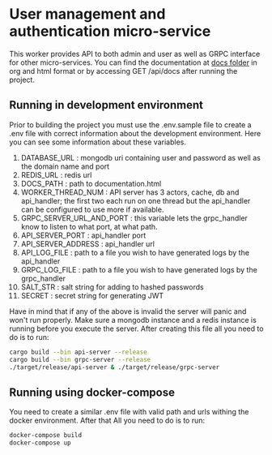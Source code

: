 # User management and authentication micro-service
This worker provides API to both admin and user as well as GRPC interface for other micro-services. You can find the documentation at [docs folder](https://github.com/fum-cloud-project/auth-api/tree/master/docs) in org and html format or by accessing GET /api/docs after running the project.

## Running in development environment
Prior to building the project you must use the .env.sample file to create a .env file with correct information about the development environment. Here you can see some information about these variables.
1. DATABASE_URL : mongodb uri containing user and password as well as the domain name and port
2. REDIS_URL : redis url
3. DOCS_PATH : path to documentation.html
4. WORKER_THREAD_NUM : API server has 3 actors, cache, db and api_handler; the first two each run on one thread but the api_handler can be configured to use more if available.
5. GRPC_SERVER_URL_AND_PORT : this variable lets the grpc_handler know to listen to what port, at what path.
6. API_SERVER_PORT : api_handler port
7. API_SERVER_ADDRESS : api_handler url
8. API_LOG_FILE : path to a file you wish to have generated logs by the api_handler
9. GRPC_LOG_FILE : path to a file you wish to have generated logs by the grpc_handler
10. SALT_STR : salt string for adding to hashed passwords
11. SECRET : secret string for generating JWT

Have in mind that if any of the above is invalid the server will panic and won't run properly. Make sure a mongodb instance and a redis instance is running before you execute the server.
After creating this file all you need to do is to run:

``` sh
cargo build --bin api-server --release
cargo build --bin grpc-server --release
./target/release/api-server & ./target/release/grpc-server
```

## Running using docker-compose
You need to create a similar .env file with valid path and urls withing the docker environment. After that All you need to do is to run:

``` sh
docker-compose build
docker-compose up
```

